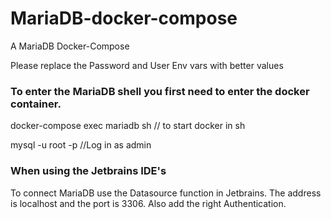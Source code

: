 # MariaDB-docker-compose
A MariaDB Docker-Compose

Please replace the Password and User Env vars with better values

### To enter the MariaDB shell you first need to enter the docker container.

docker-compose exec mariadb sh // to start docker in sh

mysql -u root -p //Log in as admin

### When using the Jetbrains IDE's
To connect MariaDB use the Datasource function in Jetbrains.
The address is localhost and the port is 3306.
Also add the right Authentication.